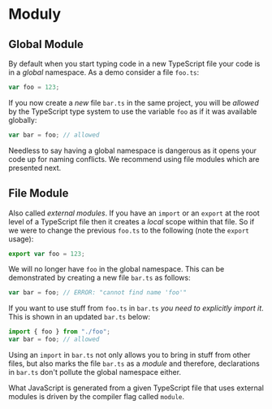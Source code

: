 # Moduly

## Global Module

By default when you start typing code in a new TypeScript file your code is in a _global_ namespace. As a demo consider a file `foo.ts`:

```typescript
var foo = 123;
```

If you now create a _new_ file `bar.ts` in the same project, you will be _allowed_ by the TypeScript type system to use the variable `foo` as if it was available globally:

```typescript
var bar = foo; // allowed
```

Needless to say having a global namespace is dangerous as it opens your code up for naming conflicts. We recommend using file modules which are presented next.

## File Module

Also called _external modules_. If you have an `import` or an `export` at the root level of a TypeScript file then it creates a _local_ scope within that file. So if we were to change the previous `foo.ts` to the following \(note the `export` usage\):

```typescript
export var foo = 123;
```

We will no longer have `foo` in the global namespace. This can be demonstrated by creating a new file `bar.ts` as follows:

```typescript
var bar = foo; // ERROR: "cannot find name 'foo'"
```

If you want to use stuff from `foo.ts` in `bar.ts` _you need to explicitly import it_. This is shown in an updated `bar.ts` below:

```typescript
import { foo } from "./foo";
var bar = foo; // allowed
```

Using an `import` in `bar.ts` not only allows you to bring in stuff from other files, but also marks the file `bar.ts` as a _module_ and therefore, declarations in `bar.ts` don't pollute the global namespace either.

What JavaScript is generated from a given TypeScript file that uses external modules is driven by the compiler flag called `module`.


